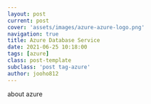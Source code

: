 ```yaml
---
layout: post
current: post
cover: 'assets/images/azure-azure-logo.png'
navigation: true
title: Azure Database Service
date: 2021-06-25 10:18:00
tags: [azure]
class: post-template
subclass: 'post tag-azure'
author: jooho812
---
```


about azure